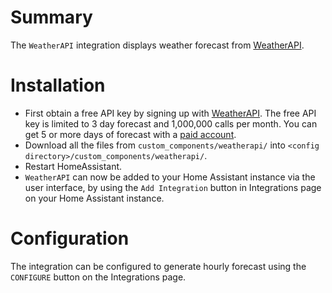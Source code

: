 # Summary

The `WeatherAPI` integration displays weather forecast from [WeatherAPI](https://www.weatherapi.com/).


# Installation

* First obtain a free API key by signing up with [WeatherAPI](https://www.weatherapi.com/). The free API key is limited to 3 day forecast and 1,000,000 calls per month. You can get 5 or more days of forecast with a [paid account](https://www.weatherapi.com/pricing.aspx).
* Download all the files from `custom_components/weatherapi/` into `<config directory>/custom_components/weatherapi/`.
* Restart HomeAssistant.
* `WeatherAPI` can now be added to your Home Assistant instance via the user interface, by using the `Add Integration` button in Integrations page on your Home Assistant instance.


# Configuration
The integration can be configured to generate hourly forecast using the `CONFIGURE` button on the Integrations page.